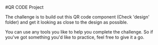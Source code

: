 #QR CODE Project 

The challenge is to build out this QR code component (Check 'design' folder) and get it looking as close to the design as possible.

You can use any tools you like to help you complete the challenge. So if you've got something you'd like to practice, feel free to give it a go.
